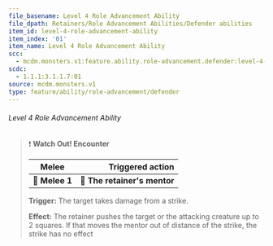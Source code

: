 ```yaml
---
file_basename: Level 4 Role Advancement Ability
file_dpath: Retainers/Role Advancement Abilities/Defender abilities
item_id: level-4-role-advancement-ability
item_index: '01'
item_name: Level 4 Role Advancement Ability
scc:
  - mcdm.monsters.v1:feature.ability.role-advancement.defender:level-4-role-advancement-ability
scdc:
  - 1.1.1:3.1.1.7:01
source: mcdm.monsters.v1
type: feature/ability/role-advancement/defender
---
```


###### Level 4 Role Advancement Ability

<!-- -->
> ❗️ **Watch Out! Encounter**
>
> | **Melee**      |         **Triggered action** |
> | -------------- | ---------------------------: |
> | **📏 Melee 1** | **🎯 The retainer's mentor** |
>
> **Trigger:** The target takes damage from a strike.
>
> **Effect:** The retainer pushes the target or the attacking creature up to 2 squares. If that moves the mentor out of distance of the strike, the strike has no effect
